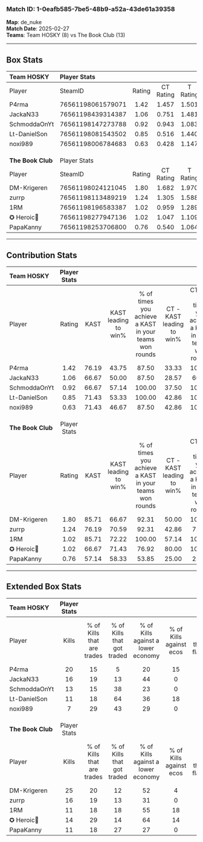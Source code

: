 ### Match ID: 1-0eafb585-7be5-48b9-a52a-43de61a39358  
**Map**: de_nuke  
**Match Date**: 2025-02-27  
**Teams**: Team HOSKY (8) vs The Book Club (13)  

---  

## Box Stats  

| **Team HOSKY**    | Player Stats      |        |           |          |       |       |       |         |        |      |     |
| :- | :- | :-: | :-: | :-: | :-: | :-: | :-: | :-: | :-: | :-: | :-: |
| Player            | SteamID           | Rating | CT Rating | T Rating | KAST  |  ADR  | Kills | Assists | Deaths | K/D  | HS% |
| P4rma             | 76561198061579071 |  1.42  |   1.457   |  1.501   | 76.19 | 110.9 |  20   |    2    |   15   | 1.33 | 40  |
| JackaN33          | 76561198439314387 |  1.06  |   0.751   |  1.481   | 66.67 | 64.4  |  16   |    1    |   14   | 1.14 | 56  |
| SchmoddaOnYt      | 76561198147273788 |  0.92  |   0.943   |  1.083   | 66.67 | 79.7  |  13   |    3    |   17   | 0.76 | 69  |
| Lt-DanielSon      | 76561198081543502 |  0.85  |   0.516   |  1.440   | 71.43 | 66.0  |  11   |    1    |   16   | 0.69 | 81  |
| noxi989           | 76561198006784683 |  0.63  |   0.428   |  1.147   | 71.43 | 51.8  |   7   |    6    |   17   | 0.41 | 42  |
|                   |                   |        |           |          |       |       |       |         |        |      |     |
|                   |                   |        |           |          |       |       |       |         |        |      |     |
|                   |                   |        |           |          |       |       |       |         |        |      |     |
| **The Book Club** | Player Stats      |        |           |          |       |       |       |         |        |      |     |
| Player            | SteamID           | Rating | CT Rating | T Rating | KAST  |  ADR  | Kills | Assists | Deaths | K/D  | HS% |
| DM-Krigeren       | 76561198024121045 |  1.80  |   1.682   |  1.970   | 85.71 | 123.5 |  25   |    3    |   13   | 1.92 | 44  |
| zurrp             | 76561198113489219 |  1.24  |   1.305   |  1.588   | 76.19 | 82.4  |  16   |    2    |   12   | 1.33 | 43  |
| 1RM               | 76561198196583387 |  1.02  |   0.959   |  1.289   | 85.71 | 60.7  |  11   |    3    |   13   | 0.85 | 27  |
| ✪ Heroic🎃        | 76561198277947136 |  1.02  |   1.047   |  1.109   | 66.67 | 77.7  |  14   |    5    |   15   | 0.93 | 50  |
| PapaKanny         | 76561198253706800 |  0.76  |   0.540   |  1.064   | 57.14 | 63.8  |  11   |    6    |   16   | 0.69 | 36  |
---  

## Contribution Stats  

| **Team HOSKY**    | Player Stats |       |                      |                                                        |                           |                                                             |                          |                                                            |
| :- | :-: | :-: | :-: | :-: | :-: | :-: | :-: | :-: |
| Player            |    Rating    | KAST  | KAST leading to win% | % of times you achieve a KAST in your teams won rounds | CT - KAST leading to win% | CT - % of times you achieve a KAST in your teams won rounds | T - KAST leading to win% | T - % of times you achieve a KAST in your teams won rounds |
| P4rma             |     1.42     | 76.19 |        43.75         |                         87.50                          |           33.33           |                           100.00                            |          57.14           |                           80.00                            |
| JackaN33          |     1.06     | 66.67 |        50.00         |                         87.50                          |           28.57           |                            66.67                            |          71.43           |                           100.00                           |
| SchmoddaOnYt      |     0.92     | 66.67 |        57.14         |                         100.00                         |           37.50           |                           100.00                            |          83.33           |                           100.00                           |
| Lt-DanielSon      |     0.85     | 71.43 |        53.33         |                         100.00                         |           42.86           |                           100.00                            |          62.50           |                           100.00                           |
| noxi989           |     0.63     | 71.43 |        46.67         |                         87.50                          |           42.86           |                           100.00                            |          50.00           |                           80.00                            |
|                   |              |       |                      |                                                        |                           |                                                             |                          |                                                            |
|                   |              |       |                      |                                                        |                           |                                                             |                          |                                                            |
|                   |              |       |                      |                                                        |                           |                                                             |                          |                                                            |
| **The Book Club** | Player Stats |       |                      |                                                        |                           |                                                             |                          |                                                            |
| Player            |    Rating    | KAST  | KAST leading to win% | % of times you achieve a KAST in your teams won rounds | CT - KAST leading to win% | CT - % of times you achieve a KAST in your teams won rounds | T - KAST leading to win% | T - % of times you achieve a KAST in your teams won rounds |
| DM-Krigeren       |     1.80     | 85.71 |        66.67         |                         92.31                          |           50.00           |                           100.00                            |          80.00           |                           88.89                            |
| zurrp             |     1.24     | 76.19 |        70.59         |                         92.31                          |           42.86           |                            75.00                            |          90.00           |                           100.00                           |
| 1RM               |     1.02     | 85.71 |        72.22         |                         100.00                         |           57.14           |                           100.00                            |          81.82           |                           100.00                           |
| ✪ Heroic🎃        |     1.02     | 66.67 |        71.43         |                         76.92                          |           80.00           |                           100.00                            |          66.67           |                           66.67                            |
| PapaKanny         |     0.76     | 57.14 |        58.33         |                         53.85                          |           25.00           |                            25.00                            |          75.00           |                           66.67                            |
---  

## Extended Box Stats  

| **Team HOSKY**    | Player Stats |                            |                            |                                    |                         |                              |                                 |        |                             |                                     |                          |                               |                            |
| :- | :-: | :-: | :-: | :-: | :-: | :-: | :-: | :-: | :-: | :-: | :-: | :-: | :-: |
| Player            |    Kills     | % of Kills that are trades | % of Kills that got traded | % of Kills against a lower economy | % of Kills against ecos | % of Kills that are flawless | % of Kills that are close duels | Deaths | % of Deaths that get traded | % of Deaths against a lower economy | % of Deaths against ecos | % of Deaths that are flawless | % of Deaths that are close |
| P4rma             |      20      |             15             |             5              |                 20                 |           15            |              60              |                5                |   15   |             13              |                 27                  |            0             |              73               |             13             |
| JackaN33          |      16      |             19             |             13             |                 44                 |            0            |              81              |                0                |   14   |              7              |                 14                  |            0             |              79               |             0              |
| SchmoddaOnYt      |      13      |             15             |             38             |                 23                 |            0            |              62              |               23                |   17   |             18              |                 24                  |            6             |              41               |             6              |
| Lt-DanielSon      |      11      |             18             |             64             |                 36                 |           18            |              36              |                9                |   16   |              6              |                 31                  |            6             |              81               |             6              |
| noxi989           |      7       |             29             |             43             |                 29                 |            0            |              43              |                0                |   17   |             24              |                 24                  |            6             |              71               |             0              |
|                   |              |                            |                            |                                    |                         |                              |                                 |        |                             |                                     |                          |                               |                            |
|                   |              |                            |                            |                                    |                         |                              |                                 |        |                             |                                     |                          |                               |                            |
|                   |              |                            |                            |                                    |                         |                              |                                 |        |                             |                                     |                          |                               |                            |
| **The Book Club** | Player Stats |                            |                            |                                    |                         |                              |                                 |        |                             |                                     |                          |                               |                            |
| Player            |    Kills     | % of Kills that are trades | % of Kills that got traded | % of Kills against a lower economy | % of Kills against ecos | % of Kills that are flawless | % of Kills that are close duels | Deaths | % of Deaths that get traded | % of Deaths against a lower economy | % of Deaths against ecos | % of Deaths that are flawless | % of Deaths that are close |
| DM-Krigeren       |      25      |             20             |             12             |                 52                 |            4            |              68              |                4                |   13   |             23              |                 31                  |            8             |              77               |             15             |
| zurrp             |      16      |             19             |             13             |                 31                 |            0            |              69              |                6                |   12   |             33              |                 42                  |            0             |              67               |             0              |
| 1RM               |      11      |             18             |             18             |                 55                 |           18            |              73              |               18                |   13   |             54              |                 38                  |            0             |              69               |             0              |
| ✪ Heroic🎃        |      14      |             29             |             14             |                 64                 |           14            |              86              |                0                |   15   |             13              |                 33                  |            0             |              40               |             13             |
| PapaKanny         |      11      |             18             |             27             |                 27                 |            0            |              55              |                0                |   16   |             19              |                 44                  |            0             |              75               |             6              |
